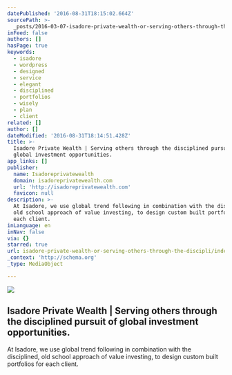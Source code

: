 ```yaml
---
datePublished: '2016-08-31T18:15:02.664Z'
sourcePath: >-
  _posts/2016-03-07-isadore-private-wealth-or-serving-others-through-the-discipli.md
inFeed: false
authors: []
hasPage: true
keywords:
  - isadore
  - wordpress
  - designed
  - service
  - elegant
  - disciplined
  - portfolios
  - wisely
  - plan
  - client
related: []
author: []
dateModified: '2016-08-31T18:14:51.428Z'
title: >-
  Isadore Private Wealth | Serving others through the disciplined pursuit of
  global investment opportunities.
app_links: []
publisher:
  name: Isadoreprivatewealth
  domain: isadoreprivatewealth.com
  url: 'http://isadoreprivatewealth.com'
  favicon: null
description: >-
  At Isadore, we use global trend following in combination with the disciplined,
  old school approach of value investing, to design custom built portfolios for
  each client.
inLanguage: en
inNav: false
via: {}
starred: true
url: isadore-private-wealth-or-serving-others-through-the-discipli/index.html
_context: 'http://schema.org'
_type: MediaObject

---
```

<article style=""><img src="https://s3-us-west-2.amazonaws.com/the-grid-img/p/6c8c19e3b68ad99b7048a5a492d9c53f9068b950.jpg" /><h1>Isadore Private Wealth | Serving others through the disciplined pursuit of global investment opportunities.</h1><p>At Isadore, we use global trend following in combination with the disciplined, old school approach of value investing, to design custom built portfolios for each client.</p></article>